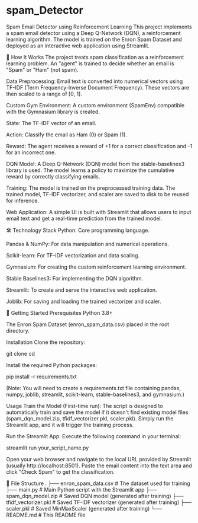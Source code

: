 # spam_Detector

Spam Email Detector using Reinforcement Learning
This project implements a spam email detector using a Deep Q-Network (DQN), a reinforcement learning algorithm. The model is trained on the Enron Spam Dataset and deployed as an interactive web application using Streamlit.

📖 How It Works
The project treats spam classification as a reinforcement learning problem. An "agent" is trained to decide whether an email is "Spam" or "Ham" (not spam).

Data Preprocessing: Email text is converted into numerical vectors using TF-IDF (Term Frequency-Inverse Document Frequency). These vectors are then scaled to a range of [0, 1].

Custom Gym Environment: A custom environment (SpamEnv) compatible with the Gymnasium library is created.

State: The TF-IDF vector of an email.

Action: Classify the email as Ham (0) or Spam (1).

Reward: The agent receives a reward of +1 for a correct classification and -1 for an incorrect one.

DQN Model: A Deep Q-Network (DQN) model from the stable-baselines3 library is used. The model learns a policy to maximize the cumulative reward by correctly classifying emails.

Training: The model is trained on the preprocessed training data. The trained model, TF-IDF vectorizer, and scaler are saved to disk to be reused for inference.

Web Application: A simple UI is built with Streamlit that allows users to input email text and get a real-time prediction from the trained model.

🛠️ Technology Stack
Python: Core programming language.

Pandas & NumPy: For data manipulation and numerical operations.

Scikit-learn: For TF-IDF vectorization and data scaling.

Gymnasium: For creating the custom reinforcement learning environment.

Stable Baselines3: For implementing the DQN algorithm.

Streamlit: To create and serve the interactive web application.

Joblib: For saving and loading the trained vectorizer and scaler.

🚀 Getting Started
Prerequisites
Python 3.8+

The Enron Spam Dataset (enron_spam_data.csv) placed in the root directory.

Installation
Clone the repository:

git clone <your-repository-url>
cd <your-repository-directory>

Install the required Python packages:

pip install -r requirements.txt

(Note: You will need to create a requirements.txt file containing pandas, numpy, joblib, streamlit, scikit-learn, stable-baselines3, and gymnasium.)

Usage
Train the Model (First-time run):
The script is designed to automatically train and save the model if it doesn't find existing model files (spam_dqn_model.zip, tfidf_vectorizer.pkl, scaler.pkl). Simply run the Streamlit app, and it will trigger the training process.

Run the Streamlit App:
Execute the following command in your terminal:

streamlit run your_script_name.py

Open your web browser and navigate to the local URL provided by Streamlit (usually http://localhost:8501). Paste the email content into the text area and click "Check Spam" to get the classification.

📁 File Structure
.
├── enron_spam_data.csv      # The dataset used for training
├── main.py      # Main Python script with the Streamlit app
├── spam_dqn_model.zip       # Saved DQN model (generated after training)
├── tfidf_vectorizer.pkl     # Saved TF-IDF vectorizer (generated after training)
├── scaler.pkl               # Saved MinMaxScaler (generated after training)
└── README.md                # This README file
